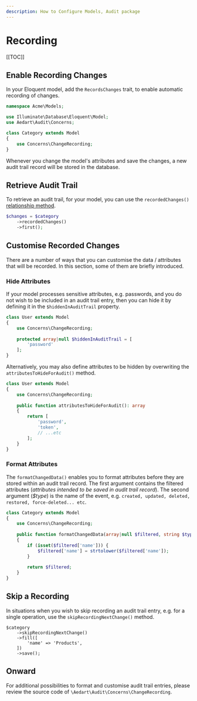 ```yaml
---
description: How to Configure Models, Audit package
---
```


# Recording

[[TOC]]

## Enable Recording Changes

In your Eloquent model, add the `RecordsChanges` trait, to enable automatic recording of changes.

```php
namespace Acme\Models;

use Illuminate\Database\Eloquent\Model;
use Aedart\Audit\Concerns;

class Category extends Model
{
    use Concerns\ChangeRecording;
}
```

Whenever you change the model's attributes and save the changes, a new audit trail record will be stored in the database.

## Retrieve Audit Trail

To retrieve an audit trail, for your model, you can use the `recordedChanges()` [relationship method](https://laravel.com/docs/11.x/eloquent-relationships).

```php
$changes = $category
    ->recordedChanges()
    ->first();
```

## Customise Recorded Changes

There are a number of ways that you can customise the data / attributes that will be recorded. In this section, some of them are briefly introduced.

### Hide Attributes

If your model processes sensitive attributes, e.g. passwords, and you do not wish to be included in an audit trail entry, then you can hide it by defining it in the `$hiddenInAuditTrail` property.

```php
class User extends Model
{
    use Concerns\ChangeRecording;
    
    protected array|null $hiddenInAuditTrail = [
        'password'
    ];
}
```

Alternatively, you may also define attributes to be hidden by overwriting the `attributesToHideForAudit()` method.

```php
class User extends Model
{
    use Concerns\ChangeRecording;
    
    public function attributesToHideForAudit(): array
    {
        return [
            'password',
            'token',
            // ...etc
        ];
    }
}
```

### Format Attributes

The `formatChangedData()` enables you to format attributes before they are stored within an audit trail record.
The first argument contains the filtered attributes (_attributes intended to be saved in audit trail record_).
The second argument (_$type_) is the name of the event, e.g. `created, updated, deleted, restored, force-deleted... etc`.

```php
class Category extends Model
{
    use Concerns\ChangeRecording;
    
    public function formatChangedData(array|null $filtered, string $type): array|null
    {
        if (isset($filtered['name'])) {
            $filtered['name'] = strtolower($filtered['name']);
        }
        
        return $filtered;
    }
}
```

## Skip a Recording

In situations when you wish to skip recording an audit trail entry, e.g. for a single operation, use the `skipRecordingNextChange()` method.

```php{2}
$category
    ->skipRecordingNextChange()
    ->fill([
        'name' => 'Products',
    ])
    ->save();
```

## Onward

For additional possibilities to format and customise audit trail entries, please review the source code of `\Aedart\Audit\Concerns\ChangeRecording`.
